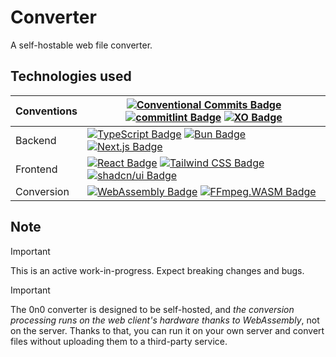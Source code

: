 # Converter

A self-hostable web file converter.

## Technologies used

| Conventions | [![Conventional Commits Badge](https://img.shields.io/badge/Conventional%20Commits-FE5196?logo=conventionalcommits&logoColor=fff&style=flat)](http://commitizen.github.io/cz-cli/) [![commitlint Badge](https://img.shields.io/badge/commitlint-000?logo=commitlint&logoColor=fff&style=flat)](https://commitlint.js.org/) [![XO Badge](https://img.shields.io/badge/XO-5ED9C7?logo=xo&logoColor=000&style=flat)](https://github.com/xojs/xo) |
| - | - |
| Backend | [![TypeScript Badge](https://img.shields.io/badge/TypeScript-3178C6?logo=typescript&logoColor=fff&style=flat)](https://www.typescriptlang.org/) [![Bun Badge](https://img.shields.io/badge/Bun-000?logo=bun&logoColor=fff&style=flat)](https://bun.sh/) [![Next.js Badge](https://img.shields.io/badge/Next.js-000?logo=nextdotjs&logoColor=fff&style=flat)](https://nextjs.org/) |
| Frontend | [![React Badge](https://img.shields.io/badge/React-61DAFB?logo=react&logoColor=000&style=flat)](https://react.dev/) [![Tailwind CSS Badge](https://img.shields.io/badge/Tailwind%20CSS-06B6D4?logo=tailwindcss&logoColor=fff&style=flat)](https://tailwindcss.com/) [![shadcn/ui Badge](https://img.shields.io/badge/shadcn%2Fui-000?logo=shadcnui&logoColor=fff&style=flat)](https://ui.shadcn.com/) |
| Conversion | [![WebAssembly Badge](https://img.shields.io/badge/WebAssembly-654FF0?logo=webassembly&logoColor=fff&style=flat)](https://webassembly.org/) [![FFmpeg.WASM Badge](https://img.shields.io/badge/FFmpeg.WASM-654FF0?logo=ffmpeg&logoColor=fff&style=flat)](https://ffmpegwasm.netlify.app/) |

## Note

> [!IMPORTANT]
> This is an active work-in-progress. Expect breaking changes and bugs.

> [!IMPORTANT]
> The 0n0 converter is designed to be self-hosted, and *the conversion processing runs on the web client's hardware thanks to WebAssembly*, not on the server. Thanks to that, you can run it on your own server and convert files without uploading them to a third-party service.
